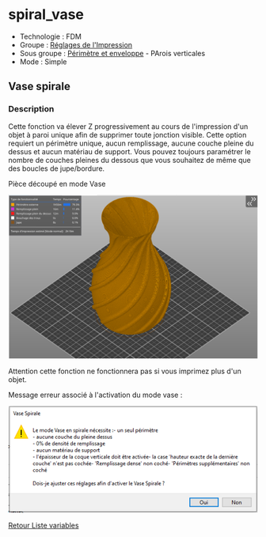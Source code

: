 # spiral_vase

* Technologie : FDM
* Groupe : [Réglages de l'Impression](../print_settings/print_settings.md)
* Sous groupe : [Périmètre et enveloppe](../print_settings/print_settings.md#périmètre-et-enveloppe) - PArois verticales
* Mode : Simple

## Vase spirale

### Description

Cette fonction va élever Z progressivement au cours de l'impression d'un objet à paroi unique afin de supprimer toute jonction visible. Cette option requiert un périmètre unique, aucun remplissage, aucune couche pleine du dessus et aucun matériau de support. Vous pouvez toujours paramétrer le nombre de couches pleines du dessous que vous souhaitez de même que des boucles de jupe/bordure. 

Pièce découpé en mode Vase

![mode Vase](images/spiral_vase/002.png)


Attention cette fonction ne fonctionnera pas si vous imprimez plus d'un objet.

Message erreur associé à l'activation du mode vase :

![Message erreur associé à l'activation du mode vase](images/spiral_vase/001.png)

[Retour Liste variables](variable_list.md)
